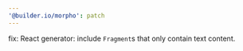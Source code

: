 ```yaml
---
'@builder.io/morpho': patch
---
```


fix: React generator: include `Fragment`s that only contain text content.
